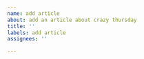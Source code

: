 ```yaml
---
name: add article
about: add an article about crazy thursday
title: ''
labels: add article
assignees: ''

---
```



